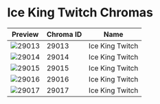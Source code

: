 # Ice King Twitch Chromas

| Preview | Chroma ID | Name |
|---------|-----------|------|
| ![29013](https://raw.communitydragon.org/latest/plugins/rcp-be-lol-game-data/global/default/v1/champion-chroma-images/29/29013.png) | 29013 | Ice King Twitch |
| ![29014](https://raw.communitydragon.org/latest/plugins/rcp-be-lol-game-data/global/default/v1/champion-chroma-images/29/29014.png) | 29014 | Ice King Twitch |
| ![29015](https://raw.communitydragon.org/latest/plugins/rcp-be-lol-game-data/global/default/v1/champion-chroma-images/29/29015.png) | 29015 | Ice King Twitch |
| ![29016](https://raw.communitydragon.org/latest/plugins/rcp-be-lol-game-data/global/default/v1/champion-chroma-images/29/29016.png) | 29016 | Ice King Twitch |
| ![29017](https://raw.communitydragon.org/latest/plugins/rcp-be-lol-game-data/global/default/v1/champion-chroma-images/29/29017.png) | 29017 | Ice King Twitch |
